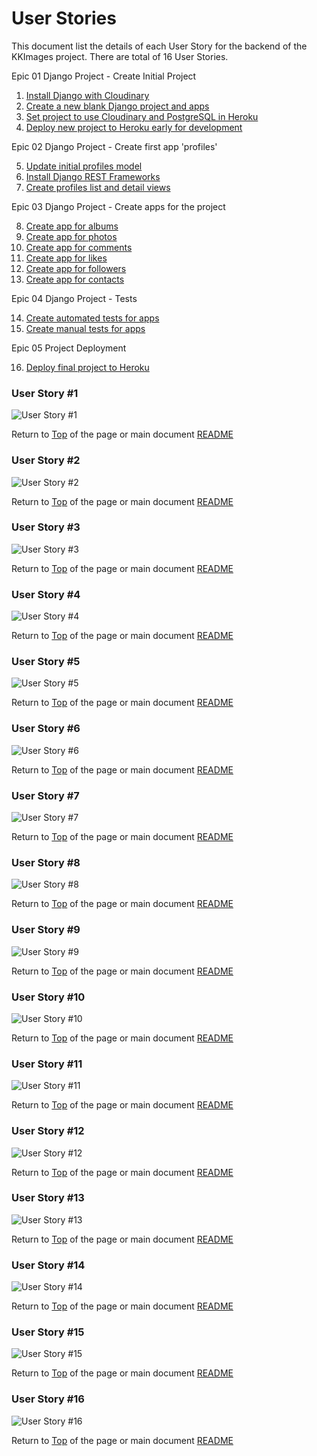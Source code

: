 # User Stories

This document list the details of each User Story for the backend of the KKImages project. There are total of 16 User Stories.

Epic 01 Django Project - Create Initial Project

1. [Install Django with Cloudinary](#user-story-1)
2. [Create a new blank Django project and apps](#user-story-2)
3. [Set project to use Cloudinary and PostgreSQL in Heroku](#user-story-3)
4. [Deploy new project to Heroku early for development](#user-story-4)

Epic 02 Django Project - Create first app 'profiles'

5. [Update initial profiles model](#user-story-5)
6. [Install Django REST Frameworks](#user-story-6)
7. [Create profiles list and detail views](#user-story-7)

Epic 03 Django Project - Create apps for the project

8. [Create app for albums](#user-story-8)
9. [Create app for photos](#user-story-9)
10. [Create app for comments](#user-story-10)
11. [Create app for likes](#user-story-11)
12. [Create app for followers](#user-story-12)
13. [Create app for contacts](#user-story-13)

Epic 04 Django Project - Tests

14. [Create automated tests for apps](#user-story-14)
15. [Create manual tests for apps](#user-story-15)

Epic 05 Project Deployment

16. [Deploy final project to Heroku](#user-story-16)

### User Story #1
![User Story #1](api-user-stories-1.jpg)

Return to [Top](#user-stories) of the page or main document [README](/README.md#design-approach)

### User Story #2
![User Story #2](api-user-stories-2.jpg)

Return to [Top](#user-stories) of the page or main document [README](/README.md#design-approach)

### User Story #3
![User Story #3](api-user-stories-3.jpg)

Return to [Top](#user-stories) of the page or main document [README](/README.md#design-approach)

### User Story #4
![User Story #4](api-user-stories-4.jpg)

Return to [Top](#user-stories) of the page or main document [README](/README.md#design-approach)

### User Story #5
![User Story #5](api-user-stories-5.jpg)

Return to [Top](#user-stories) of the page or main document [README](/README.md#design-approach)

### User Story #6
![User Story #6](api-user-stories-6.jpg)

Return to [Top](#user-stories) of the page or main document [README](/README.md#design-approach)

### User Story #7
![User Story #7](api-user-stories-7.jpg)

Return to [Top](#user-stories) of the page or main document [README](/README.md#design-approach)

### User Story #8
![User Story #8](api-user-stories-8.jpg)

Return to [Top](#user-stories) of the page or main document [README](/README.md#design-approach)

### User Story #9
![User Story #9](api-user-stories-9.jpg)

Return to [Top](#user-stories) of the page or main document [README](/README.md#design-approach)

### User Story #10
![User Story #10](api-user-stories-10.jpg)

Return to [Top](#user-stories) of the page or main document [README](/README.md#design-approach)

### User Story #11
![User Story #11](api-user-stories-11.jpg)

Return to [Top](#user-stories) of the page or main document [README](/README.md#design-approach)

### User Story #12
![User Story #12](api-user-stories-12.jpg)

Return to [Top](#user-stories) of the page or main document [README](/README.md#design-approach)

### User Story #13
![User Story #13](api-user-stories-13.jpg)

Return to [Top](#user-stories) of the page or main document [README](/README.md#design-approach)

### User Story #14
![User Story #14](api-user-stories-14.jpg)

Return to [Top](#user-stories) of the page or main document [README](/README.md#design-approach)

### User Story #15
![User Story #15](api-user-stories-15.jpg)

Return to [Top](#user-stories) of the page or main document [README](/README.md#design-approach)

### User Story #16
![User Story #16](api-user-stories-16.jpg)

Return to [Top](#user-stories) of the page or main document [README](/README.md#design-approach)
